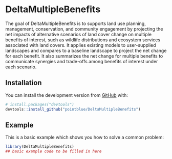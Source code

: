 
<!-- README.md is generated from README.Rmd. Please edit that file -->

# DeltaMultipleBenefits

<!-- badges: start -->
<!-- badges: end -->

The goal of DeltaMultipleBenefits is to supports land use planning,
management, conservation, and community engagement by projecting the net
impacts of alternative scenarios of land cover change on multiple
benefits of interest, such as wildlife distributions and ecosystem
services associated with land covers. It applies existing models to
user-supplied landscapes and compares to a baseline landscape to project
the net change for each benefit. It also summarizes the net change for
multiple benefits to communicate synergies and trade-offs among benefits
of interest under each scenario.

## Installation

<!--You can install the released version of DeltaMultipleBenefits from [CRAN](https://CRAN.R-project.org) with:

``` r
install.packages("DeltaMultipleBenefits")
```

And the development version from [GitHub](https://github.com/) with:-->

You can install the development version from
[GitHub](https://github.com/) with:

``` r
# install.packages("devtools")
devtools::install_github("pointblue/DeltaMultipleBenefits")
```

## Example

This is a basic example which shows you how to solve a common problem:

``` r
library(DeltaMultipleBenefits)
## basic example code to be filled in here
```

<!--What is special about using `README.Rmd` instead of just `README.md`? You can include R chunks like so:


```r
summary(cars)
#>      speed           dist       
#>  Min.   : 4.0   Min.   :  2.00  
#>  1st Qu.:12.0   1st Qu.: 26.00  
#>  Median :15.0   Median : 36.00  
#>  Mean   :15.4   Mean   : 42.98  
#>  3rd Qu.:19.0   3rd Qu.: 56.00  
#>  Max.   :25.0   Max.   :120.00
```

You'll still need to render `README.Rmd` regularly, to keep `README.md` up-to-date. `devtools::build_readme()` is handy for this. You could also use GitHub Actions to re-render `README.Rmd` every time you push. An example workflow can be found here: <https://github.com/r-lib/actions/tree/master/examples>.

You can also embed plots, for example:

<img src="man/figures/README-pressure-1.png" width="100%" />

In that case, don't forget to commit and push the resulting figure files, so they display on GitHub and CRAN.-->
